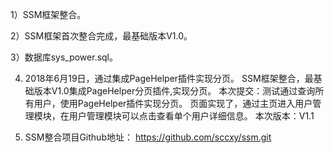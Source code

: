 1）SSM框架整合。

2）SSM框架首次整合完成，最基础版本V1.0。

3）数据库sys_power.sql。

4) 2018年6月19日，通过集成PageHelper插件实现分页。
	SSM框架整合，最基础版本V1.0集成PageHelper分页插件,实现分页。
	本次提交：测试通过查询所有用户，使用PageHelper插件实现分页。
	页面实现了，通过主页进入用户管理模块，在用户管理模块可以点击查看单个用户详细信息。
	本次版本：V1.1

5) SSM整合项目Github地址：
   https://github.com/sccxy/ssm.git